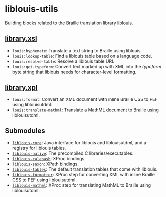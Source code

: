 liblouis-utils
===============

Building blocks related to the Braille translation library
[liblouis][].

[library.xsl](src/main/resources/xml/library.xsl)
-------------------------------------------------

- `louis:hyphenate`: Translate a text string to Braille using liblouis.
- `louis:lookup-table`: Find a liblouis table based on a language
  code.
- `louis:resolve-table`: Resolve a liblouis table URI.
- `louis:get-typeform`: Convert text marked up with XML into the
  *typeform* byte string that liblouis needs for character-level
  formatting.

[library.xpl](src/main/resources/xml/library.xpl)
-------------------------------------------------

- `louis:format`: Convert an XML document with inline Braille CSS to
  PEF using liblouisutdml.
- `louis:translate-mathml`: Translate a MathML document to Braille
  using liblouisutdml.

Submodules
----------

- [`liblouis-core`](../liblouis/liblouis-core): Java interface for
  liblouis and liblouisutdml, and a registry for liblouis tables.
- [`liblouis-native`](../liblouis/liblouis-native): The precompiled C
  libraries/executables.
- [`liblouis-calabash`](../liblouis/liblouis-calabash): XProc bindings.
- [`liblouis-saxon`](../liblouis/liblouis-saxon): XPath bindings.
- [`liblouis-tables`](../liblouis/liblouis-tables): The default
  translation tables that come with liblouis.
- [`liblouis-formatter`](../liblouis/liblouis-formatter): XProc step
  for converting XML with inline Braille CSS to PEF using
  liblouisutdml.
- [`liblouis-mathml`](../liblouis/liblouis-mathml): XProc step for
  translating MathML to Braille using liblouisutdml.


[liblouis]: https://code.google.com/p/liblouis
